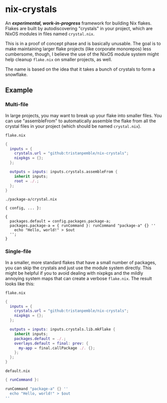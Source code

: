 # nix-crystals

An **_experimental, work-in-progress_** framework for building Nix flakes. Flakes are built by autodiscovering
"crystals" in your project, which are NixOS modules in files named `crystal.nix`.

This is in a proof of concept phase and is basically unusable. The goal is to make maintaining larger flake projects
(like corporate monorepos) less cumbersome, though, I believe the use of the NixOS module system might help cleanup
`flake.nix` on smaller projects, as well.

The name is based on the idea that it takes a bunch of crystals to form a snowflake.

## Example

### Multi-file

In large projects, you may want to break up your flake into smaller files. You can use "assembleFrom" to automatically
assemble the flake from all the crystal files in your project (which should be named `crystal.nix`).

`flake.nix`
```nix
{
  inputs = {
    crystals.url = "github:tristanpemble/nix-crystals";
    nixpkgs = {};
  };

  outputs = inputs: inputs.crystals.assembleFrom {
    inherit inputs;
    root = ./.;
  };
}
```

`./package-a/crystal.nix`
```
{ config, ... }:

{
  packages.default = config.packages.package-a;
  packages.package-a = { runCommand }: runCommand "package-a" {} ''
    echo "Hello, world!" > $out
  '';
}
```


### Single-file

In a smaller, more standard flakes that have a small number of packages, you can skip the crystals and just use the
module system directly. This might be helpful if you to avoid dealing with nixpkgs and the mildly annoying system maps
that can create a verbose `flake.nix`. The result looks like this:

`flake.nix`
```nix
{
  inputs = {
    crystals.url = "github:tristanpemble/nix-crystals";
    nixpkgs = {};
  };

  outputs = inputs: inputs.crystals.lib.mkFlake {
    inherit inputs;
    packages.default = ./.;
    overlays.default = final: prev: {
      my-app = final.callPackage ./. {};
    };
  };
}
```

`default.nix`
```nix
{ runCommand }:

runCommand "package-a" {} ''
  echo "Hello, world!" > $out
''
```
